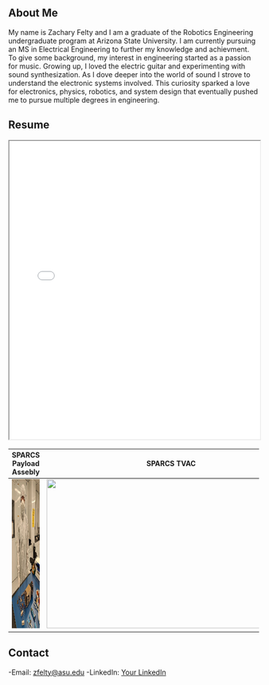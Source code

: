 ## About Me

My name is Zachary Felty and I am a graduate of the Robotics Engineering undergraduate program at Arizona State University. I am currently pursuing an MS in Electrical Engineering to further my knowledge and achievment. To give some background, my interest in engineering started as a passion for music. Growing up, I loved the electric guitar and experimenting with sound synthesization. As I dove deeper into the world of sound I strove to understand the electronic systems involved. This curiosity sparked a love for electronics, physics, robotics, and system design that eventually pushed me to pursue multiple degrees in engineering.

## Resume

<iframe src="FeltyResume.pdf" width="100%" height="600px"></iframe>

|  SPARCS Payload Assebly      | SPARCS TVAC       | MTW Solar Research       |
|----------------------|----------------------|----------------------|
| <img src="images/SPARCS.jpg" width="500" height="300"/> | <img src="images/IMG_1195.PNG" width="500" height="300"/> | <img src="images/MTW.jpg" width="500" height="300"/> |

## Contact
-Email: zfelty@asu.edu
-LinkedIn: [Your LinkedIn](https://linkedin.com/in/yourprofile)
